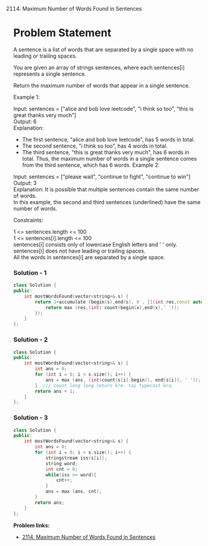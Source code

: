 2114. Maximum Number of Words Found in Sentences
# Problem Statement
A sentence is a list of words that are separated by a single space with no leading or trailing spaces.

You are given an array of strings sentences, where each sentences[i] represents a single sentence.

Return the maximum number of words that appear in a single sentence.

 

Example 1:

Input: sentences = ["alice and bob love leetcode", "i think so too", "this is great thanks very much"]</br>
Output: 6 </br>
Explanation: 
- The first sentence, "alice and bob love leetcode", has 5 words in total.
- The second sentence, "i think so too", has 4 words in total.
- The third sentence, "this is great thanks very much", has 6 words in total.
Thus, the maximum number of words in a single sentence comes from the third sentence, which has 6 words.
Example 2:

Input: sentences = ["please wait", "continue to fight", "continue to win"]</br>
Output: 3</br>
Explanation: It is possible that multiple sentences contain the same number of words. </br>
In this example, the second and third sentences (underlined) have the same number of words.
 

Constraints:

1 <= sentences.length <= 100 </br>
1 <= sentences[i].length <= 100 </br>
sentences[i] consists only of lowercase English letters and ' ' only. </br>
sentences[i] does not have leading or trailing spaces. </br>
All the words in sentences[i] are separated by a single space.

### Solution - 1
```c++
class Solution {
public:
    int mostWordsFound(vector<string>& s) {
        return 1+accumulate (begin(s),end(s), 0 , [](int res,const auto &x){
            return max (res,(int) count(begin(x),end(x),' '));
        });
    }
};

```

### Solution - 2

```c++
class Solution {
public:
    int mostWordsFound(vector<string>& s) {
        int ans = 0;
        for (int i = 0; i < s.size(); i++) {
            ans = max (ans, (int)count(s[i].begin(), end(s[i]), ' '));
        }  /// count long long return kre. tai typecast kra.
        return ans + 1;
    }
};

```

### Solution - 3
```c++
class Solution {
public:
    int mostWordsFound(vector<string>& s) {
        int ans = 0;
        for (int i = 0; i < s.size(); i++) {
            stringstream iss(s[i]);
            string word;
            int cnt = 0;
            while(iss >> word){
                cnt++;
            }
            ans = max (ans, cnt);
        }
        return ans;
    }
};
```

**Problem links:**
- [2114. Maximum Number of Words Found in Sentences](https://leetcode.com/problems/maximum-number-of-words-found-in-sentences/)